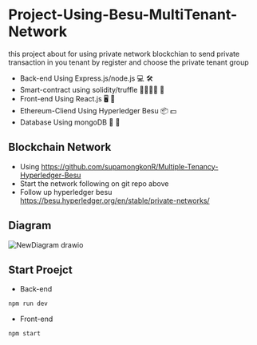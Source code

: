 # Project-Using-Besu-MultiTenant-Network
this project about for using private network blockchian to send private transaction in you tenant by register and choose the private tenant group

- Back-end Using Express.js/node.js 💻 🛠
- Smart-contract using solidity/truffle 🫱🏻‍🫲🏼 🍄
- Front-end Using React.js 🖥 🌄
- Ethereum-Cliend Using Hyperledger Besu 📦 💵
- Database Using mongoDB 🥭 💾

## Blockchain Network 
- Using https://github.com/supamongkonR/Multiple-Tenancy-Hyperledger-Besu
- Start the network following on git repo above
- Follow up hyperledger besu https://besu.hyperledger.org/en/stable/private-networks/

## Diagram

![NewDiagram drawio](https://user-images.githubusercontent.com/73258014/196552859-6b35e930-e245-40bc-aff1-a984ffc0cc43.png)

## Start Proejct
- Back-end
```sh
npm run dev
```
- Front-end
```sh
npm start
```
